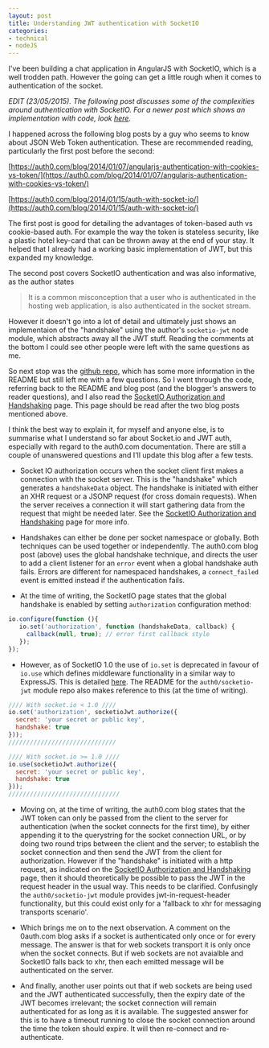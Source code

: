 ```yaml
---
layout: post
title: Understanding JWT authentication with SocketIO
categories:
- technical
- nodeJS
---
```


I've been building a chat application in AngularJS with SocketIO, which is a well trodden path. However the going can get a little rough when it comes to authentication of the socket.

*EDIT (23/05/2015). The following post discusses some of the complexities around authentication with SocketIO. For a newer post which shows an implementation with code, look [here](/technical/nodejs/Simple-JWT-auth-for-SocketIO/).*

I happened across the following blog posts by a guy who seems to know about JSON Web Token authentication. These are recommended reading, particularly the first post before the second:

[https://auth0.com/blog/2014/01/07/angularjs-authentication-with-cookies-vs-token/](https://auth0.com/blog/2014/01/07/angularjs-authentication-with-cookies-vs-token/)

[https://auth0.com/blog/2014/01/15/auth-with-socket-io/](https://auth0.com/blog/2014/01/15/auth-with-socket-io/)

The first post is good for detailing the advantages of token-based auth vs cookie-based auth. For example the way the token is stateless security, like a plastic hotel key-card that can be thrown away at the end of your stay. It helped that I already had a working basic implementation of JWT, but this expanded my knowledge.

The second post covers SocketIO authentication and was also informative, as the author states
> It is a common misconception that a user who is authenticated in the hosting web application, is also authenticated in the socket stream.

However it doesn't go into a lot of detail and ultimately just shows an implementaion of the "handshake" using the author's `socketio-jwt` node module, which abstracts away all the JWT stuff. Reading the comments at the bottom I could see other people were left with the same questions as me.

So next stop was the [github repo](https://github.com/auth0/socketio-jwt), which has some more information in the README but still left me with a few questions. So I went through the code, referring back to the README and blog post (and the blogger's answers to reader questions), and I also read the [SocketIO Authorization and Handshaking](https://github.com/Automattic/socket.io/wiki/Authorizing) page. This page should be read after the two blog posts mentioned above.

I think the best way to explain it, for myself and anyone else, is to summarise what I understand so far about Socket.io and JWT auth, especially with regard to the auth0.com documentation. There are still a couple of unanswered questions and I'll update this blog after a few tests.

- Socket IO authorization occurs when the socket client first makes a connection with the socket server. This is the "handshake" which generates a `handshakeData` object. The handshake is initiated with either an XHR request or a JSONP request (for cross domain requests). When the server receives a connection it will start gathering data from the request that might be needed later. See the [SocketIO Authorization and Handshaking](https://github.com/Automattic/socket.io/wiki/Authorizing) page for more info.

- Handshakes can either be done per socket namespace or globally. Both techniques can be used together or independently. The auth0.com blog post (above) uses the global handshake technique, and directs the user to add a client listener for an `error` event when a global handshake auth fails. Errors are different for namespaced handshakes, a `connect_failed` event is emitted instead if the authentication fails.

- At the time of writing, the SocketIO page states that the global handshake is enabled by setting `authorization` configuration method:

```javascript
io.configure(function (){
   io.set('authorization', function (handshakeData, callback) {
     callback(null, true); // error first callback style
   });
});
```

- However, as of SocketIO 1.0 the use of `io.set` is deprecated in favour of `io.use` which defines middleware functionality in a similar way to ExpressJS. This is detailed [here](http://socket.io/docs/migrating-from-0-9/#authentication-differences). The README for the `auth0/socketio-jwt` module repo also makes reference to this (at the time of writing).

```javascript
//// With socket.io < 1.0 ////
io.set('authorization', socketioJwt.authorize({
  secret: 'your secret or public key',
  handshake: true
}));
//////////////////////////////

//// With socket.io >= 1.0 ////
io.use(socketioJwt.authorize({
  secret: 'your secret or public key',
  handshake: true
}));
///////////////////////////////
```

- Moving on, at the time of writing, the auth0.com blog states that the JWT token can only be passed from the client to the server for authentication (when the socket connects for the first time), by either appending it to the querystring for the socket connection URL, or by doing two round trips between the client and the server; to establish the socket connection and then send the JWT from the client for authorization. However if the "handshake" is initiated with a http request, as indicated on the [SocketIO Authorization and Handshaking](https://github.com/Automattic/socket.io/wiki/Authorizing) page, then it should theoretically be possible to pass the JWT in the request header in the usual way. This needs to be clarified. Confusingly the `auth0/socketio-jwt` module provides jwt-in-request-header functionality, but this could exist only for a 'fallback to xhr for messaging transports scenario'.

- Which brings me on to the next observation. A comment on the 0auth.com blog asks if a socket is authenticated only once or for every message. The answer is that for web sockets transport it is only once when the socket connects. But if web sockets are not avaialble and SocketIO falls back to xhr, then each emitted message will be authenticated on the server.

- And finally, another user points out that if web sockets are being used and the JWT authenticated successfully, then the expiry date of the JWT becomes irrelevant; the socket connection will remain authenticated for as long as it is available. The suggested answer for this is to have a timeout running to close the socket connection around the time the token should expire. It will then re-connect and re-authenticate.
